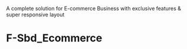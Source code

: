 A complete solution for E-commerce Business with exclusive features & super responsive layout
# F-Sbd_Ecommerce